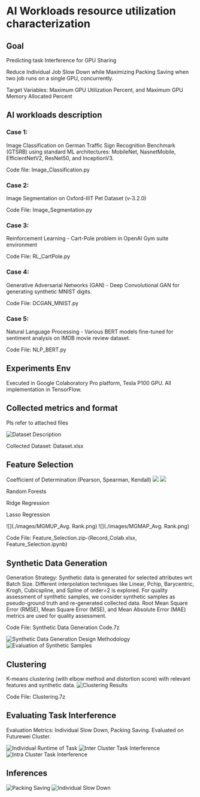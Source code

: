 # AI Workloads resource utilization characterization 

## Goal
Predicting task Interference for GPU Sharing

Reduce Individual Job Slow Down while Maximizing Packing Saving when two job runs on a single GPU, concurrently. 

Target Variables: Maximum GPU Utilization Percent, and Maximum GPU Memory Allocated Percent 

## AI workloads description 
### Case 1: 
Image Classification on German Traffic Sign Recognition Benchmark (GTSRB) using standard ML architectures: MobileNet, NasnetMobile, EfficientNetV2, ResNet50, and InceptionV3. 

Code file: Image_Classification.py

### Case 2: 
Image Segmentation on Oxford-IIIT Pet Dataset (v-3.2.0) 

Code File: Image_Segmentation.py


### Case 3: 
Reinforcement Learning - Cart-Pole problem in OpenAI Gym suite environment 

Code File: RL_CartPole.py


### Case 4: 
Generative Adversarial Networks (GAN) - Deep Convolutional GAN for generating synthetic MNIST digits. 

Code File: DCGAN_MNIST.py

### Case 5: 
Natural Language Processing - Various BERT models fine-tuned for sentiment analysis on IMDB movie review dataset. 

Code File: NLP_BERT.py

## Experiments Env
Executed in Google Colaboratory Pro platform, Tesla P100 GPU. All implementation in TensorFlow. 

## Collected metrics and format
Pls refer to attached files

![Dataset Description](./images/Dataset_Desc.png)

Collected Dataset: Dataset.xlsx

## Feature Selection
Coefficient of Determination (Pearson, Spearman, Kendall) 
![](./images/MGUP_Pearson.png)
![](./images/MGMAP_Pearson.png)

Random Forests 

Ridge Regression 

Lasso Regression 

![](./images/MGMUP_Avg. Rank.png)
![](./images/MGMAP_Avg. Rank.png)

Code File: Feature_Selection.zip-(Record_Colab.xlsx, Feature_Selection.ipynb)

## Synthetic Data Generation 

Generation Strategy: Synthetic data is generated for selected attributes wrt Batch Size. Different interpolation techniques like Linear, Pchip, Barycentric, Krogh, Cubicspline, and Spline of order=2 is explored. For quality assessment of synthetic samples, we consider synthetic samples as pseudo-ground truth and re-generated collected data. Root Mean Square Error (RMSE), Mean Square Error (MSE), and Mean Absolute Error (MAE) metrics are used for quality assessment. 

Code File: Synthetic Data Generation Code.7z

![Synthetic Data Generation Design Methodology](./images/Synthetic_Data_Gen_Design.png)
![Evaluation of Synthetic Samples](./images/Evaluation_of_Synthetic_Samples.png)

## Clustering 
K-means clustering (with elbow method and distortion score) with relevant features and synthetic data. 
![Clustering Results](./images/Clustering.png)

Code File: Clustering.7z

## Evaluating Task Interference
Evaluation Metrics: Individual Slow Down, Packing Saving. Evaluated on Futurewei Cluster. 

![Individual Runtime of Task](./images/Individual_Run.png)
![Inter Cluster Task Interference](./images/Inter-Cluster_Task_Interference.png)
![Intra Cluster Task Interference](./images/Intra-Cluster_Task_Interference.png)

## Inferences
![Packing Saving](./images/Packing_Saving.png)
![Individual Slow Down](./images/Individual_Slow_Down.png)
